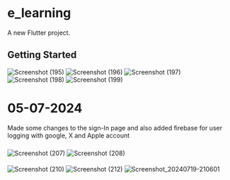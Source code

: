 # e_learning

A new Flutter project.

## Getting Started

![Screenshot (195)](https://github.com/MamaFati/E-learning/assets/104836963/b1271191-591d-4332-8717-ca87ee77c37f)
![Screenshot (196)](https://github.com/MamaFati/E-learning/assets/104836963/13d27d9b-2a85-4606-970a-9b058a8ce36e)
![Screenshot (197)](https://github.com/MamaFati/E-learning/assets/104836963/10a5b7f3-4ad6-472a-97f7-2a3f897dc14a)
![Screenshot (198)](https://github.com/MamaFati/E-learning/assets/104836963/994ff48b-796e-4f13-90ab-95285c8f4691)
![Screenshot (199)](https://github.com/MamaFati/E-learning/assets/104836963/f85baee5-a4b8-4097-99f9-4136814c95aa)

# 05-07-2024

Made some changes to the sign-In page and also added firebase for user logging with google, X and Apple account
###
![Screenshot (207)](https://github.com/user-attachments/assets/38e1ff75-4951-4796-8d73-2ab6da5f215f)
![Screenshot (208)](https://github.com/user-attachments/assets/636ffca0-ebbf-4e39-84a0-90652a657b20)
####
![Screenshot (210)](https://github.com/user-attachments/assets/3a525047-de36-4b88-bbcc-83c7395cbdb6)
![Screenshot (212)](https://github.com/user-attachments/assets/c4872431-9670-4c56-8e24-3a2d4e905992)
![Screenshot_20240719-210601](https://github.com/user-attachments/assets/c7194324-d69c-4923-b4a1-c14ae024edf6)
